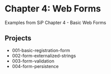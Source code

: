 # Chapter 4: Web Forms

Examples from SiP Chapter 4 - Basic Web Forms

## Projects
* 001-basic-registration-form
* 002-form-externalized-strings
* 003-form-validation
* 004-form-persistence
